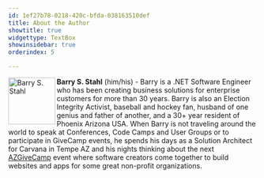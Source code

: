 ```yaml
---
id: 1ef27b78-0218-420c-bfda-038163510def
title: About the Author
showtitle: true
widgettype: TextBox
showinsidebar: true
orderindex: 5

---
```

<img style="float: left; padding: 0px 3px 0px 0px;" src="{PathToRoot}Pics/bsstahl_left.gif" alt="Barry S. Stahl" width="95" /> <strong>Barry S. Stahl</strong> (him/his) - Barry is a .NET Software Engineer who has been creating business solutions for enterprise customers for more than 30 years. Barry is also an Election Integrity Activist, baseball and hockey fan, husband of one genius and father of another, and a 30+ year resident of Phoenix Arizona USA. When Barry is not traveling around the world to speak at Conferences, Code Camps and User Groups or to participate in GiveCamp events, he spends his days as a Solution Architect for Carvana in Tempe AZ and his nights thinking about the next [AZGiveCamp](http://www.azgivecamp.org) event where software creators come together to build websites and apps for some great non-profit organizations.
